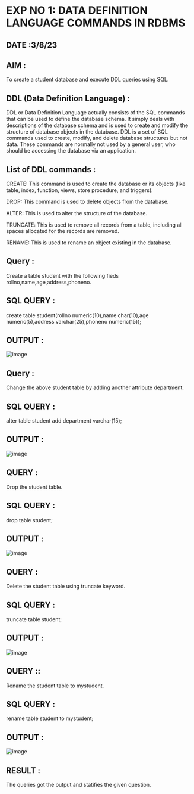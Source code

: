 # EXP NO 1: DATA DEFINITION LANGUAGE COMMANDS IN RDBMS
## DATE :3/8/23
## AIM :
To create a student database and execute DDL queries using SQL.

## DDL (Data Definition Language) :
DDL or Data Definition Language actually consists of the SQL commands that can be used to define the database schema. It simply deals with descriptions of the database schema and is used to create and modify the structure of database objects in the database. DDL is a set of SQL commands used to create, modify, and delete database structures but not data. These commands are normally not used by a general user, who should be accessing the database via an application.

## List of DDL commands :
CREATE: This command is used to create the database or its objects (like table, index, function, views, store procedure, and triggers).

DROP: This command is used to delete objects from the database.

ALTER: This is used to alter the structure of the database.

TRUNCATE: This is used to remove all records from a table, including all spaces allocated for the records are removed.

RENAME: This is used to rename an object existing in the database.

## Query :
Create a table student with the following fieds rollno,name,age,address,phoneno.

## SQL QUERY :
create table student(rollno numeric(10),name char(10),age numeric(5),address varchar(25),phoneno numeric(15));

## OUTPUT :
![image](https://github.com/Niroshassithanathan/G2_DBMS/assets/121418437/65849b7e-b278-497e-ba89-950e9f0b6e83)


## Query :
Change the above student table by adding another attribute department.

## SQL QUERY :
alter table student add department varchar(15);

## OUTPUT :
![image](https://github.com/Niroshassithanathan/G2_DBMS/assets/121418437/5c832a82-6192-4f4d-a7b1-e64fa7f539de)


## QUERY :
Drop the student table.

## SQL QUERY :
drop table student;

## OUTPUT :
![image](https://github.com/Niroshassithanathan/G2_DBMS/assets/121418437/f473caef-91c5-438c-805f-9f0a731ffc49)


## QUERY :
Delete the student table using truncate keyword.

## SQL QUERY :
truncate table student;

## OUTPUT :
![image](https://github.com/Niroshassithanathan/G2_DBMS/assets/121418437/e35ad1eb-8f16-4906-9ed1-c8b81e46a806)


## QUERY ::
Rename the student table to mystudent.

## SQL QUERY :
rename table student to mystudent;

## OUTPUT :
![image](https://github.com/Niroshassithanathan/G2_DBMS/assets/121418437/405e7f16-c7a1-40e9-a09a-cc645956e182)


## RESULT :
The queries got the output and statifies the given question.
